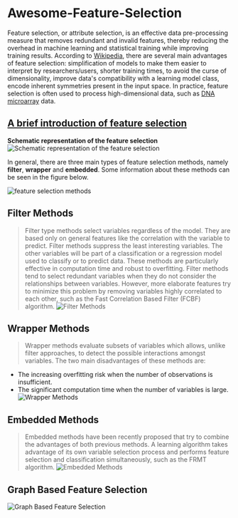 # Awesome-Feature-Selection
Feature selection, or attribute selection, is an effective data pre-processing measure that removes redundant and invalid features, thereby reducing the overhead in machine learning and statistical training while improving training results. According to [Wikipedia](https://en.wikipedia.org/wiki/Feature_selection), there are several main advantages of feature selection: simplification of models to make them easier to interpret by researchers/users, shorter training times, to avoid the curse of dimensionality, improve data's compatibility with a learning model class, encode inherent symmetries present in the input space. In practice, feature selection is often used to process high-dimensional data, such as [DNA microarray](https://en.wikipedia.org/wiki/DNA_microarray) data.


## [A brief introduction of feature selection](https://www.zhihu.com/question/19774445/answer/1968792998)
**Schematic representation of the feature selection**
![Schematic representation of the feature selection](https://easy-ai.oss-cn-shanghai.aliyuncs.com/2019-10-31-031529.jpg "Schematic representation of the feature selection")

In general, there are three main types of feature selection methods, namely **filter**, **wrapper** and **embedded**. Some information about these methods can be seen in the figure below.

![feature selection methods](https://github.com/wangxb96/Awesome-Feature-Selection/blob/main/Feature%20selection%20methods.png)

## Filter Methods
> Filter type methods select variables regardless of the model. They are based only on general features like the correlation with the variable to predict. Filter methods suppress the least interesting variables. The other variables will be part of a classification or a regression model used to classify or to predict data. These methods are particularly effective in computation time and robust to overfitting. Filter methods tend to select redundant variables when they do not consider the relationships between variables. However, more elaborate features try to minimize this problem by removing variables highly correlated to each other, such as the Fast Correlation Based Filter (FCBF) algorithm.
![Filter Methods](https://upload.wikimedia.org/wikipedia/commons/2/2c/Filter_Methode.png)


## Wrapper Methods
> Wrapper methods evaluate subsets of variables which allows, unlike filter approaches, to detect the possible interactions amongst variables. The two main disadvantages of these methods are:
* The increasing overfitting risk when the number of observations is insufficient.
* The significant computation time when the number of variables is large.
![Wrapper Methods](https://upload.wikimedia.org/wikipedia/commons/0/04/Feature_selection_Wrapper_Method.png)

## Embedded Methods 
> Embedded methods have been recently proposed that try to combine the advantages of both previous methods. A learning algorithm takes advantage of its own variable selection process and performs feature selection and classification simultaneously, such as the FRMT algorithm.
![Embedded Methods ](https://upload.wikimedia.org/wikipedia/commons/b/bf/Feature_selection_Embedded_Method.png)

## Graph Based Feature Selection
![Graph Based Feature Selection](https://www.researchgate.net/profile/Sina-Khanmohammadi/publication/303692787/figure/fig1/AS:367876138651649@1464719914238/Graph-based-feature-selection.png)
